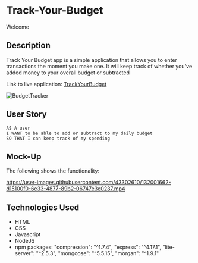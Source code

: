 # Track-Your-Budget

Welcome

## Description

Track Your Budget app is a simple application that allows you to enter transactions the moment you make one. It will keep track of whether you've added money to your overall budget or subtracted

Link to live application: [TrackYourBudget](https://enigmatic-woodland-88795.herokuapp.com/)

![BudgetTracker](https://user-images.githubusercontent.com/43302610/133486069-97ed815b-0410-4926-aa38-9a36d8e69a2e.png)

## User Story

```
AS A user
I WANT to be able to add or subtract to my daily budget
SO THAT I can keep track of my spending
```

## Mock-Up

The following shows the functionality:

https://user-images.githubusercontent.com/43302610/132001662-d15100f0-6e33-4877-89b2-06747e3e0237.mp4

## Technologies Used

- HTML
- CSS
- Javascript
- NodeJS
- npm packages:
  "compression": "^1.7.4",
  "express": "^4.17.1",
  "lite-server": "^2.5.3",
  "mongoose": "^5.5.15",
  "morgan": "^1.9.1"
